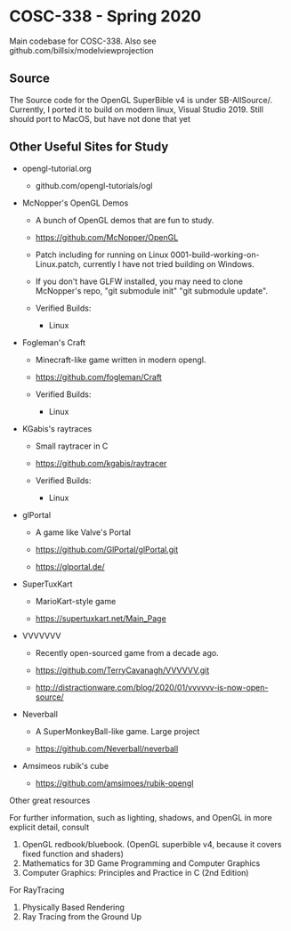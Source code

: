COSC-338 - Spring 2020
======================

Main codebase for COSC-338.  Also see github.com/billsix/modelviewprojection

Source
------

The Source code for the OpenGL SuperBible v4 is under SB-AllSource/.
Currently, I ported it to build on modern linux, Visual Studio 2019.  Still
should port to MacOS, but have not done that yet

Other Useful Sites for Study
----------------------------

* opengl-tutorial.org
  * github.com/opengl-tutorials/ogl
* McNopper's OpenGL Demos

  * A bunch of OpenGL demos that are fun to study.

  * https://github.com/McNopper/OpenGL

  * Patch including for running on Linux 0001-build-working-on-Linux.patch,
    currently I have not tried building on Windows.

  * If you don't have GLFW installed, you may need to clone McNopper's repo,
     "git submodule init" "git submodule update".

  * Verified Builds:
    * Linux

* Fogleman's Craft

  * Minecraft-like game written in modern opengl.

  * https://github.com/fogleman/Craft

  * Verified Builds:
    * Linux

* KGabis's raytraces

  * Small raytracer in C

  * https://github.com/kgabis/raytracer

  * Verified Builds:
    * Linux


* glPortal
   * A game like Valve's Portal

   * https://github.com/GlPortal/glPortal.git
   * https://glportal.de/

* SuperTuxKart
   * MarioKart-style game

   * https://supertuxkart.net/Main_Page

* VVVVVVV
   * Recently open-sourced game from a decade ago.

   * https://github.com/TerryCavanagh/VVVVVV.git
   * http://distractionware.com/blog/2020/01/vvvvvv-is-now-open-source/


* Neverball
  * A SuperMonkeyBall-like game.  Large project

  * https://github.com/Neverball/neverball

* Amsimeos rubik's cube

  * https://github.com/amsimoes/rubik-opengl


Other great resources


For further information, such as lighting, shadows, and
OpenGL in more explicit detail, consult
1) OpenGL redbook/bluebook. (OpenGL superbible v4, because it covers fixed function and shaders)
2) Mathematics for 3D Game Programming and Computer Graphics
3) Computer Graphics: Principles and Practice in C (2nd Edition)

For RayTracing
1) Physically Based Rendering
2) Ray Tracing from the Ground Up
